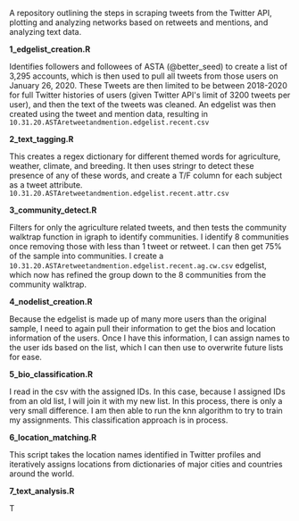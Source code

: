 A repository outlining the steps in scraping tweets from the Twitter API, plotting and analyzing networks based on retweets and mentions, and analyzing text data.

**1_edgelist_creation.R**

Identifies followers and followees of ASTA (@better_seed) to create a list of 3,295 accounts, which is then used to pull all tweets from those users on January 26, 2020. These Tweets are then limited to be between 2018-2020 for full Twitter histories of users (given Twitter API's limit of 3200 tweets per user), and then the text of the tweets was cleaned. An edgelist was then created using the tweet and mention data, resulting in `10.31.20.ASTAretweetandmention.edgelist.recent.csv`

**2_text_tagging.R**

This creates a regex dictionary for different themed words for agriculture, weather, climate, and breeding. It then uses stringr to detect these presence of any of these words, and create a T/F column for each subject as a tweet attribute. `10.31.20.ASTAretweetandmention.edgelist.recent.attr.csv`

**3_community_detect.R**

Filters for only the agriculture related tweets, and then tests the community walktrap function in igraph to identify communities. I identify 8 communities once removing those with less than 1 tweet or retweet. I can then get 75% of the sample into communities. I create a `10.31.20.ASTAretweetandmention.edgelist.recent.ag.cw.csv` edgelist, which now has refined the group down to the 8 communities from the community walktrap.

**4_nodelist_creation.R**

Because the edgelist is made up of many more users than the original sample, I need to again pull their information to get the bios and location information of the users. Once I have this information, I can assign names to the user ids based on the list, which I can then use to overwrite future lists for ease. 

**5_bio_classification.R**

I read in the csv with the assigned IDs. In this case, because I assigned IDs from an old list, I will join it with my new list. In this process, there is only a very small difference. I am then able to run the knn algorithm to try to train my assignments. This classification approach is in process.

**6_location_matching.R**

This script takes the location names identified in Twitter profiles and iteratively assigns locations from dictionaries of major cities and countries around the world.

**7_text_analysis.R**

T